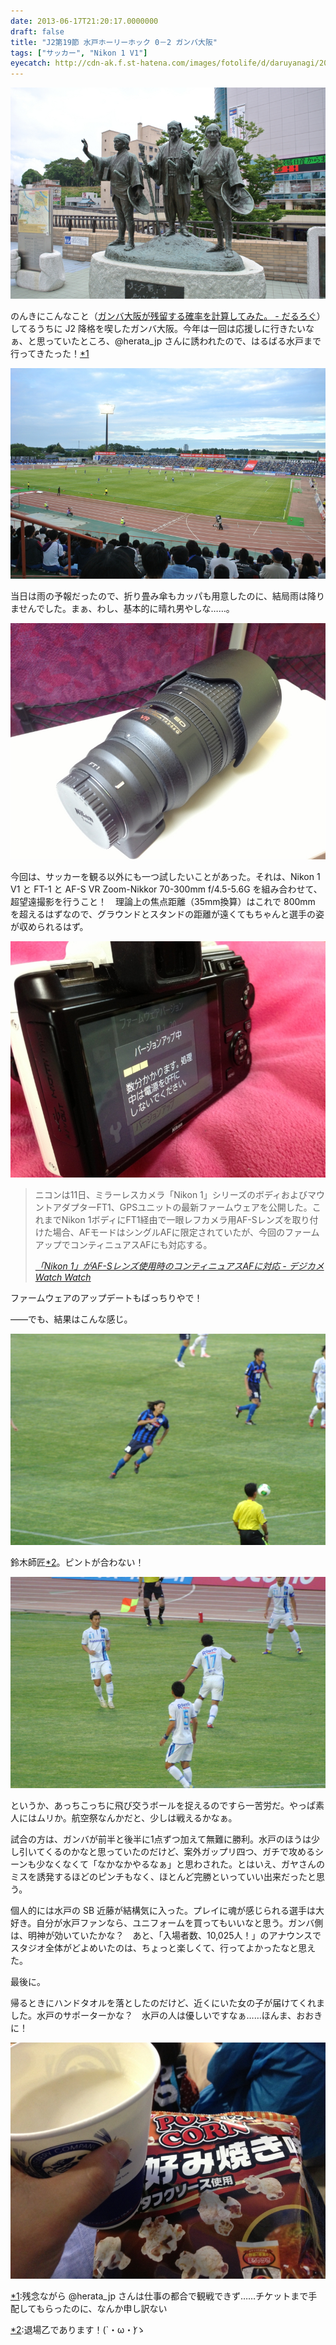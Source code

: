 ```yaml
---
date: 2013-06-17T21:20:17.0000000
draft: false
title: "J2第19節 水戸ホーリーホック 0－2 ガンバ大阪"
tags: ["サッカー", "Nikon 1 V1"]
eyecatch: http://cdn-ak.f.st-hatena.com/images/fotolife/d/daruyanagi/20130615/20130615112505.jpg
---
```

<p><span itemscope itemtype="http://schema.org/Photograph"><img src="20130615112505.jpg" alt="f:id:daruyanagi:20130615112505j:plain" title="f:id:daruyanagi:20130615112505j:plain" class="hatena-fotolife" itemprop="image"></span></p><p>のんきにこんなこと（<a href="https://blog.daruyanagi.jp/entry/2012/11/25/230119">&#x30AC;&#x30F3;&#x30D0;&#x5927;&#x962A;&#x304C;&#x6B8B;&#x7559;&#x3059;&#x308B;&#x78BA;&#x7387;&#x3092;&#x8A08;&#x7B97;&#x3057;&#x3066;&#x307F;&#x305F;&#x3002; - &#x3060;&#x308B;&#x308D;&#x3050;</a>）してるうちに J2 降格を喫したガンバ大阪。今年は一回は応援しに行きたいなぁ、と思っていたところ、@herata_jp さんに誘われたので、はるばる水戸まで行ってきたった！<a href="#f-e1545595" name="fn-e1545595" title="残念ながら @herata_jp さんは仕事の都合で観戦できず……チケットまで手配してもらったのに、なんか申し訳ない">*1</a></p>
<p><span itemscope itemtype="http://schema.org/Photograph"><img src="20130615181950.jpg" alt="f:id:daruyanagi:20130615181950j:plain" title="f:id:daruyanagi:20130615181950j:plain" class="hatena-fotolife" itemprop="image"></span></p><p>当日は雨の予報だったので、折り畳み傘もカッパも用意したのに、結局雨は降りませんでした。まぁ、わし、基本的に晴れ男やしな……。</p><p><span itemscope itemtype="http://schema.org/Photograph"><img src="20130617205741.jpg" alt="f:id:daruyanagi:20130617205741j:plain" title="f:id:daruyanagi:20130617205741j:plain" class="hatena-fotolife" itemprop="image"></span></p><p>今回は、サッカーを観る以外にも一つ試したいことがあった。それは、Nikon 1 V1 と FT-1 と AF-S VR Zoom-Nikkor 70-300mm f/4.5-5.6G を組み合わせて、超望遠撮影を行うこと！　理論上の焦点距離（35mm換算）はこれで 800mm を超えるはずなので、グラウンドとスタンドの距離が遠くてもちゃんと選手の姿が収められるはず。</p><p><span itemscope itemtype="http://schema.org/Photograph"><img src="20130615080658.jpg" alt="f:id:daruyanagi:20130615080658j:plain" title="f:id:daruyanagi:20130615080658j:plain" class="hatena-fotolife" itemprop="image"></span><br />
</p>

<blockquote cite="http://dc.watch.impress.co.jp/docs/news/20130611_603165.html">
<p>ニコンは11日、ミラーレスカメラ「Nikon 1」シリーズのボディおよびマウントアダプターFT1、GPSユニットの最新ファームウェアを公開した。これまでNikon 1ボディにFT1経由で一眼レフカメラ用AF-Sレンズを取り付けた場合、AFモードはシングルAFに限定されていたが、今回のファームアップでコンティニュアスAFにも対応する。</p>

<cite><a href="http://dc.watch.impress.co.jp/docs/news/20130611_603165.html">&#x300C;Nikon 1&#x300D;&#x304C;AF-S&#x30EC;&#x30F3;&#x30BA;&#x4F7F;&#x7528;&#x6642;&#x306E;&#x30B3;&#x30F3;&#x30C6;&#x30A3;&#x30CB;&#x30E5;&#x30A2;&#x30B9;AF&#x306B;&#x5BFE;&#x5FDC; - &#x30C7;&#x30B8;&#x30AB;&#x30E1; Watch Watch</a></cite>
</blockquote>
<p>ファームウェアのアップデートもばっちりやで！</p><p>――でも、結果はこんな感じ。</p><p><span itemscope itemtype="http://schema.org/Photograph"><img src="20130615181538.jpg" alt="f:id:daruyanagi:20130615181538j:plain" title="f:id:daruyanagi:20130615181538j:plain" class="hatena-fotolife" itemprop="image"></span></p><p>鈴木師匠<a href="#f-90697d11" name="fn-90697d11" title="退場乙であります！(`・ω・́)ゝ">*2</a>。ピントが合わない！</p><p><span itemscope itemtype="http://schema.org/Photograph"><img src="20130615181640.jpg" alt="f:id:daruyanagi:20130615181640j:plain" title="f:id:daruyanagi:20130615181640j:plain" class="hatena-fotolife" itemprop="image"></span></p><p>というか、あっちこっちに飛び交うボールを捉えるのですら一苦労だ。やっぱ素人にはムリか。航空祭なんかだと、少しは戦えるかなぁ。</p><p>試合の方は、ガンバが前半と後半に1点ずつ加えて無難に勝利。水戸のほうは少し引いてくるのかなと思っていたのだけど、案外ガップリ四つ、ガチで攻めるシーンも少なくなくて「なかなかやるなぁ」と思わされた。とはいえ、ガヤさんのミスを誘発するほどのピンチもなく、ほとんど完勝といっていい出来だったと思う。</p><p>個人的には水戸の SB 近藤が結構気に入った。プレイに魂が感じられる選手は大好き。自分が水戸ファンなら、ユニフォームを買ってもいいなと思う。ガンバ側は、明神が効いていたかな？　あと、「入場者数、10,025人！」のアナウンスでスタジオ全体がどよめいたのは、ちょっと楽しくて、行ってよかったなと思えた。</p><p>最後に。</p><p>帰るときにハンドタオルを落としたのだけど、近くにいた女の子が届けてくれました。水戸のサポーターかな？　水戸の人は優しいですなぁ……ほんま、おおきに！</p><p><span itemscope itemtype="http://schema.org/Photograph"><img src="20130615191157.jpg" alt="f:id:daruyanagi:20130615191157j:plain" title="f:id:daruyanagi:20130615191157j:plain" class="hatena-fotolife" itemprop="image"></span></p>
<div class="footnote">
<p class="footnote"><a href="#fn-e1545595" name="f-e1545595" class="footnote-number">*1</a><span class="footnote-delimiter">:</span><span class="footnote-text">残念ながら @herata_jp さんは仕事の都合で観戦できず……チケットまで手配してもらったのに、なんか申し訳ない</span></p>
<p class="footnote"><a href="#fn-90697d11" name="f-90697d11" class="footnote-number">*2</a><span class="footnote-delimiter">:</span><span class="footnote-text">退場乙であります！(`・ω・́)ゝ</span></p>
</div>